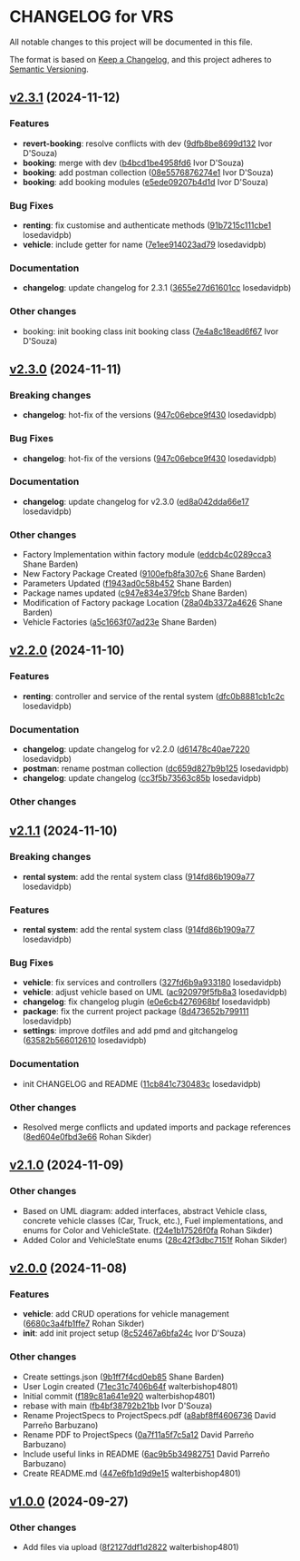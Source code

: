 # CHANGELOG for VRS

All notable changes to this project will be documented in this file.

The format is based on [Keep a Changelog](https://keepachangelog.com/en/1.0.0/),
and this project adheres to [Semantic Versioning](https://semver.org/spec/v2.0.0.html).

## [v2.3.1](https://github.com/walterbishop4801/software-design-project/releases/tag/v2.3.1) (2024-11-12)

### Features

-  **revert-booking**:  resolve conflicts with dev ([9dfb8be8699d132](https://github.com/walterbishop4801/software-design-project/commit/9dfb8be8699d132f396bdce2237e61e715d4eec2) Ivor D&#x27;Souza)
-  **booking**:  merge with dev ([b4bcd1be4958fd6](https://github.com/walterbishop4801/software-design-project/commit/b4bcd1be4958fd681fc4e03e5bf55b3435b74620) Ivor D&#x27;Souza)
-  **booking**:  add postman collection ([08e5576876274e1](https://github.com/walterbishop4801/software-design-project/commit/08e5576876274e12be264646d5c7b86f3210e259) Ivor D&#x27;Souza)
-  **booking**:  add booking modules ([e5ede09207b4d1d](https://github.com/walterbishop4801/software-design-project/commit/e5ede09207b4d1d3105157ecf239a61807e9f263) Ivor D&#x27;Souza)

### Bug Fixes

-  **renting**:  fix customise and authenticate methods ([91b7215c111cbe1](https://github.com/walterbishop4801/software-design-project/commit/91b7215c111cbe12d9227829b603377fd23db04a) losedavidpb)
-  **vehicle**:  include getter for name ([7e1ee914023ad79](https://github.com/walterbishop4801/software-design-project/commit/7e1ee914023ad79f5fc21789a03670e64ee94cc0) losedavidpb)

### Documentation

-  **changelog**:  update changelog for 2.3.1
([3655e27d61601cc](https://github.com/walterbishop4801/software-design-project/commit/3655e27d61601cc197a04ac8a93339d4342c02ee) losedavidpb)

### Other changes

- booking: init booking class init booking class ([7e4a8c18ead6f67](https://github.com/walterbishop4801/software-design-project/commit/) Ivor D&#x27;Souza)


## [v2.3.0](https://github.com/walterbishop4801/software-design-project/releases/tag/v2.3.0) (2024-11-11)

### Breaking changes

-  **changelog**:  hot-fix of the versions ([947c06ebce9f430](https://github.com/walterbishop4801/software-design-project/commit/947c06ebce9f430) losedavidpb)

### Bug Fixes

-  **changelog**:  hot-fix of the versions ([947c06ebce9f430](https://github.com/walterbishop4801/software-design-project/commit/947c06ebce9f430cd41614197b54e7e7809f2171) losedavidpb)

### Documentation

-  **changelog**:  update changelog for v2.3.0
([ed8a042dda66e17](https://github.com/walterbishop4801/software-design-project/commit/ed8a042dda66e17b58a4cbdbf4ed34d7ac7bb260) losedavidpb)

### Other changes

- Factory Implementation within factory module  ([eddcb4c0289cca3](https://github.com/walterbishop4801/software-design-project/commit/) Shane Barden)
- New Factory Package Created  ([9100efb8fa307c6](https://github.com/walterbishop4801/software-design-project/commit/) Shane Barden)
- Parameters Updated  ([f1943ad0c58b452](https://github.com/walterbishop4801/software-design-project/commit/) Shane Barden)
- Package names updated  ([c947e834e379fcb](https://github.com/walterbishop4801/software-design-project/commit/) Shane Barden)
- Modification of Factory package Location  ([28a04b3372a4626](https://github.com/walterbishop4801/software-design-project/commit/) Shane Barden)
- Vehicle Factories  ([a5c1663f07ad23e](https://github.com/walterbishop4801/software-design-project/commit/) Shane Barden)

## [v2.2.0](https://github.com/walterbishop4801/software-design-project/releases/tag/v2.2.0) (2024-11-10)

### Features

-  **renting**:  controller and service of the rental system ([dfc0b8881cb1c2c](https://github.com/walterbishop4801/software-design-project/commit/dfc0b8881cb1c2c25d9a622eb2e5b8f61678fee6) losedavidpb)

### Documentation

-  **changelog**:  update changelog for v2.2.0
([d61478c40ae7220](https://github.com/walterbishop4801/software-design-project/commit/d61478c40ae72208a94197620274ee29d5208938) losedavidpb)
-  **postman**:  rename postman collection
([dc659d827b9b125](https://github.com/walterbishop4801/software-design-project/commit/dc659d827b9b125c9d6bf899991e60b1ffaa9f38) losedavidpb)
-  **changelog**:  update changelog
([cc3f5b73563c85b](https://github.com/walterbishop4801/software-design-project/commit/cc3f5b73563c85bd1f71e099ff8aff55d238f36c) losedavidpb)

### Other changes

## [v2.1.1](https://github.com/walterbishop4801/software-design-project/releases/tag/v2.1.1) (2024-11-10)

### Breaking changes

-  **rental system**:  add the rental system class ([914fd86b1909a77](https://github.com/walterbishop4801/software-design-project/commit/914fd86b1909a77) losedavidpb)

### Features

-  **rental system**:  add the rental system class ([914fd86b1909a77](https://github.com/walterbishop4801/software-design-project/commit/914fd86b1909a77a0d71aa0a78444d5eea343f3a) losedavidpb)

### Bug Fixes

-  **vehicle**:  fix services and controllers ([327fd6b9a933180](https://github.com/walterbishop4801/software-design-project/commit/327fd6b9a9331802d579695ce2fd114a2cf9a25a) losedavidpb)
-  **vehicle**:  adjust vehicle based on UML ([ac920979f5fb8a3](https://github.com/walterbishop4801/software-design-project/commit/ac920979f5fb8a36c125ca815e5ba75397252a9c) losedavidpb)
-  **changelog**:  fix changelog plugin ([e0e6cb4276968bf](https://github.com/walterbishop4801/software-design-project/commit/e0e6cb4276968bfc5ba264528dfe7bbd62bf6c1b) losedavidpb)
-  **package**:  fix the current project package ([8d473652b799111](https://github.com/walterbishop4801/software-design-project/commit/8d473652b7991113294e2884b6c3ad9055cf34b4) losedavidpb)
-  **settings**:  improve dotfiles and add pmd and gitchangelog ([63582b566012610](https://github.com/walterbishop4801/software-design-project/commit/63582b56601261068d92e4bea76053246bfd98c2) losedavidpb)

### Documentation

-  init CHANGELOG and README
([11cb841c730483c](https://github.com/walterbishop4801/software-design-project/commit/11cb841c730483ce936af00b335e89f7539e33dd) losedavidpb)

### Other changes

- Resolved merge conflicts and updated imports and package references  ([8ed604e0fbd3e66](https://github.com/walterbishop4801/software-design-project/commit/) Rohan Sikder)

## [v2.1.0](https://github.com/walterbishop4801/software-design-project/releases/tag/v2.1.0) (2024-11-09)

### Other changes

- Based on UML diagram: added interfaces, abstract Vehicle class, concrete vehicle classes (Car, Truck, etc.), Fuel implementations, and enums for Color and VehicleState.  ([f24e1b17526f0fa](https://github.com/walterbishop4801/software-design-project/commit/) Rohan Sikder)
- Added Color and VehicleState enums  ([28c42f3dbc7151f](https://github.com/walterbishop4801/software-design-project/commit/) Rohan Sikder)

## [v2.0.0](https://github.com/walterbishop4801/software-design-project/releases/tag/v2.0.0) (2024-11-08)

### Features

-  **vehicle**:  add CRUD operations for vehicle management ([6680c3a4fb1ffe7](https://github.com/walterbishop4801/software-design-project/commit/6680c3a4fb1ffe7409a20b27ea9d2256a427fb0c) Rohan Sikder)
-  **init**:  add init project setup ([8c52467a6bfa24c](https://github.com/walterbishop4801/software-design-project/commit/8c52467a6bfa24c4b4034581c2042e07a5e2b98b) Ivor D&#x27;Souza)

### Other changes

- Create settings.json  ([9b1ff7f4cd0eb85](https://github.com/walterbishop4801/software-design-project/commit/) Shane Barden)
- User Login created  ([71ec31c7406b64f](https://github.com/walterbishop4801/software-design-project/commit/) walterbishop4801)
- Initial commit  ([f189c81a641e920](https://github.com/walterbishop4801/software-design-project/commit/) walterbishop4801)
- rebase with main  ([fb4bf38792b21bb](https://github.com/walterbishop4801/software-design-project/commit/) Ivor D&#x27;Souza)
- Rename ProjectSpecs to ProjectSpecs.pdf  ([a8abf8ff4606736](https://github.com/walterbishop4801/software-design-project/commit/) David Parreño Barbuzano)
- Rename PDF to ProjectSpecs  ([0a7f11a5f7c5a12](https://github.com/walterbishop4801/software-design-project/commit/) David Parreño Barbuzano)
- Include useful links in README  ([6ac9b5b34982751](https://github.com/walterbishop4801/software-design-project/commit/) David Parreño Barbuzano)
- Create README.md  ([447e6fb1d9d9e15](https://github.com/walterbishop4801/software-design-project/commit/) walterbishop4801)

## [v1.0.0](https://github.com/walterbishop4801/software-design-project/releases/tag/v1.0.0) (2024-09-27)

### Other changes

- Add files via upload  ([8f2127ddf1d2822](https://github.com/walterbishop4801/software-design-project/commit/) walterbishop4801)